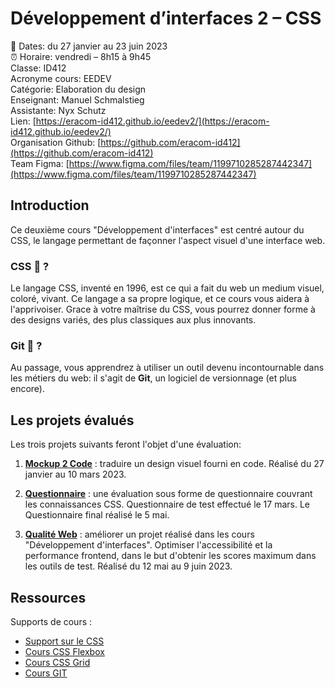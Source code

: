 # Développement d’interfaces 2 – CSS

📅 Dates: du 27 janvier au 23 juin 2023  
⏰ Horaire: vendredi – 8h15 à 9h45  
Classe: ID412  
Acronyme cours: EEDEV  
Catégorie: Elaboration du design  
Enseignant: Manuel Schmalstieg  
Assistante: Nyx Schutz  
Lien: [https://eracom-id412.github.io/eedev2/](https://eracom-id412.github.io/eedev2/)  
Organisation Github: [https://github.com/eracom-id412](https://github.com/eracom-id412)  
Team Figma: [https://www.figma.com/files/team/1199710285287442347](https://www.figma.com/files/team/1199710285287442347)


## Introduction

Ce deuxième cours "Développement d'interfaces" est centré autour du CSS, le langage permettant de façonner l'aspect visuel d'une interface web.

### CSS 🤔 ?

Le langage CSS, inventé en 1996, est ce qui a fait du web un medium visuel, coloré, vivant. Ce langage a sa propre logique, et ce cours vous aidera à l'apprivoiser. Grace à votre maîtrise du CSS, vous pourrez donner forme à des designs variés, des plus classiques aux plus innovants.

### Git 🤯 ?

Au passage, vous apprendrez à utiliser un outil devenu incontournable dans les métiers du web: il s'agit de **Git**, un logiciel de versionnage (et plus encore).

## Les projets évalués

Les trois projets suivants feront l'objet d'une évaluation:

1) **[Mockup 2 Code](mockup2code.html)** : traduire un design visuel fourni en code. Réalisé du 27 janvier au 10 mars 2023.

2) **[Questionnaire](questionnaire.html)** : une évaluation sous forme de questionnaire couvrant les connaissances CSS. Questionnaire de test effectué le 17 mars. Le Questionnaire final réalisé le 5 mai.

3) **[Qualité Web](qualite-web.html)** : améliorer un projet réalisé dans les cours "Développement d'interfaces". Optimiser l'accessibilité et la performance frontend, dans le but d'obtenir les scores maximum dans les outils de test. Réalisé du 12 mai au 9 juin 2023.

## Ressources

Supports de cours : 

- [Support sur le CSS](https://cours-web.ch/css/)
- [Cours CSS Flexbox](https://cours-web.ch/css-flexbox/)
- [Cours CSS Grid](https://cours-web.ch/css-grid/)
- [Cours GIT](https://cours-web.ch/git/)